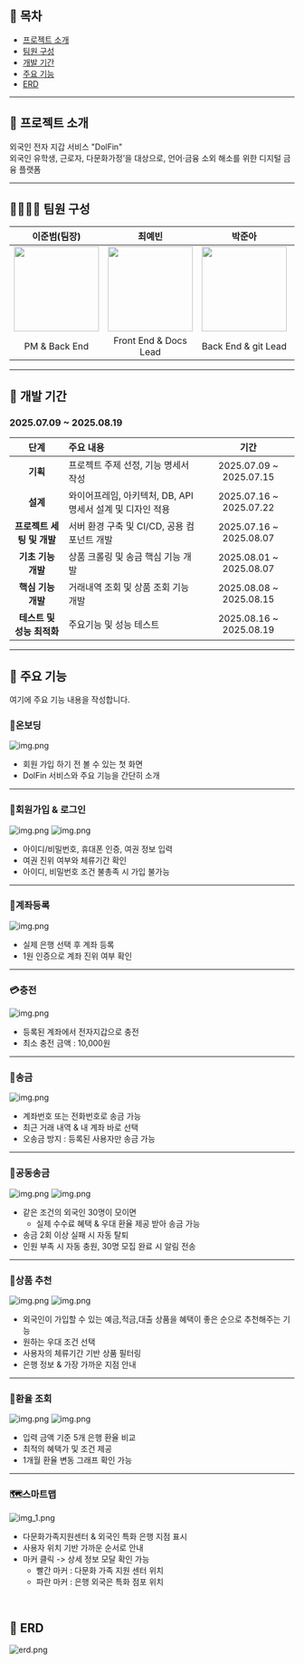 ## 📝 목차
- [프로젝트 소개](#-프로젝트-소개)
- [팀원 구성](#-팀원-구성)
- [개발 기간](#-개발-기간)
- [주요 기능](#-주요-기능)
- [ERD](#-erd)

---

## 📄 프로젝트 소개
외국인 전자 지갑 서비스 "DolFin"
<br/>
외국인 유학생, 근로자, 다문화가정’을 대상으로,
언어·금융 소외 해소를 위한 디지털 금융 플랫폼

--- 

## 👨‍👩‍👧‍👦 팀원 구성
|               이준범(팀장)               |                 최예빈                 |                 박준아                 |                 김호진                 |                 유예원                 |
|:-----------------------------------:|:-----------------------------------:|:-----------------------------------:|:-----------------------------------:|:-----------------------------------:|
| <img src="avatar1.png" width="150"> | <img src="avatar2.png" width="150"> | <img src="avatar3.png" width="150"> | <img src="avatar4.png" width="150"> | <img src="avatar5.png" width="150"> |
|            PM & Back End            |        Front End & Docs Lead        |           Back End & git Lead           |             Back End & Info Manage             |         Front End & UI/UX Lead          |

--- 
## 📅 개발 기간
### 2025.07.09 ~ 2025.08.19

|        단계        | 주요 내용                                 |           기간            |
|:----------------:|:--------------------------------------|:-----------------------:|
|      **기획**      | 프로젝트 주제 선정, 기능 명세서 작성                 | 2025.07.09 ~ 2025.07.15 |
|      **설계**      | 와이어프레임, 아키텍처, DB, API 명세서 설계 및 디자인 적용 | 2025.07.16 ~ 2025.07.22 |
| **프로젝트 세팅 및 개발** | 서버 환경 구축 및 CI/CD, 공용 컴포넌트 개발          | 2025.07.16 ~ 2025.08.07 |
|   **기초 기능 개발**   | 상품 크롤링 및 송금 핵심 기능 개발                  | 2025.08.01 ~ 2025.08.07  |
|   **핵심 기능 개발**   | 거래내역 조회 및 상품 조회 기능 개발                 | 2025.08.08 ~ 2025.08.15  |
| **테스트 및 성능 최적화** | 주요기능 및 성능 테스트                         | 2025.08.16 ~ 2025.08.19 |


---

## 🔎 주요 기능
여기에 주요 기능 내용을 작성합니다.

### 📝온보딩
![img.png](service_1.png)
- 회원 가입 하기 전 볼 수 있는 첫 화면
- DolFin 서비스와 주요 기능을 간단히 소개
---

### 👤회원가입 & 로그인
![img.png](service_2.png)
![img.png](service_3.png)
- 아이디/비밀번호, 휴대폰 인증, 여권 정보 입력
- 여권 진위 여부와 체류기간 확인
- 아이디, 비밀번호 조건 불총족 시 가입 불가능
---

### 🏦계좌등록
![img.png](service_4.png)
- 실제 은행 선택 후 계좌 등록
- 1원 인증으로 계좌 진위 여부 확인
---

### 💳충전
![img.png](service_5.png)
- 등록된 계좌에서 전자지갑으로 충전 
- 최소 충전 금액 : 10,000원
---

### 💸송금
![img.png](service_6.png)
- 계좌번호 또는 전화번호로 송금 가능
- 최근 거래 내역 & 내 계좌 바로 선택
- 오송금 방지 : 등록된 사용자만 송금 가능
--- 

### 🤝공동송금
![img.png](service_8.png)
![img.png](service_9.png)
- 같은 조건의 외국인 30명이 모이면
  - 실제 수수료 혜택 & 우대 환율 제공 받아 송금 가능
- 송금 2회 이상 실패 시 자동 탈퇴
- 인원 부족 시 자동 충원, 30명 모집 완료 시 알림 전송
--- 

### 🎯상품 추천
![img.png](service_10.png)
![img.png](service_11.png)
- 외국인이 가입할 수 있는 예금,적금,대출 상품을 혜택이 좋은 순으로 추천해주는 기능
- 원하는 우대 조건 선택
- 사용자의 체류기간 기반 상품 필터링
- 은행 정보 & 가장 가까운 지점 안내
---

### 💱환율 조회
![img.png](service_12.png)
![img.png](service_13.png)
- 입력 금액 기준 5개 은행 환율 비교
- 최적의 혜택가 및 조건 제공
- 1개월 환율 변동 그래프 확인 가능

---

### 🗺️스마트맵
![img_1.png](service_15.png)
- 다문화가족지원센터 & 외국인 특화 은행 지점 표시
- 사용자 위치 기반 가까운 순서로 안내
- 마커 클릭 -> 상세 정보 모달 확인 가능
  - 빨간 마커 : 다문화 가족 지원 센터 위치
  - 파란 마커 : 은행 외국은 특화 점포 위치
<br/>


## 📐 ERD
![erd.png](erd.png)
